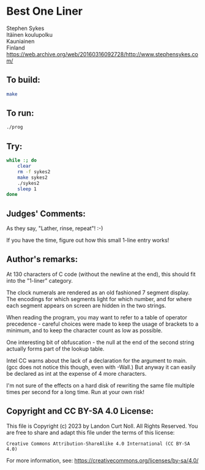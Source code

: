 # Best One Liner

Stephen Sykes  
Itäinen koulupolku  
Kauniainen  
Finland  
<https://web.archive.org/web/20160316092728/http://www.stephensykes.com/>  

## To build:

```sh
make
```

## To run:

```sh
./prog
```

## Try:

```sh
while :; do
    clear
    rm -f sykes2
    make sykes2
    ./sykes2
    sleep 1
done
```

## Judges' Comments:

As they say, "Lather, rinse, repeat"! :-)

If you have the time, figure out how this small 1-line entry works!

## Author's remarks:

At 130 characters of C code (without the newline at the end), this
should fit into the "1-liner" category.

The clock numerals are rendered as an old fashioned 7 segment display.
The encodings for which segments light for which number, and for where
each segment appears on screen are hidden in the two strings.

When reading the program, you may want to refer to a table of
operator precedence - careful choices were made to keep the usage of
brackets to a minimum, and to keep the character count as low as
possible.

One interesting bit of obfuscation - the null at the end of the second
string actually forms part of the lookup table.

Intel CC warns about the lack of a declaration for the argument to main.
(gcc does not notice this though, even with -Wall.)  But anyway it can
easily be declared as int at the expense of 4 more characters.

I'm not sure of the effects on a hard disk of rewriting the same file
multiple times per second for a long time.  Run at your own risk!

## Copyright and CC BY-SA 4.0 License:

This file is Copyright (c) 2023 by Landon Curt Noll.  All Rights Reserved.
You are free to share and adapt this file under the terms of this license:

    Creative Commons Attribution-ShareAlike 4.0 International (CC BY-SA 4.0)

For more information, see: https://creativecommons.org/licenses/by-sa/4.0/
